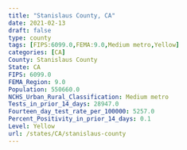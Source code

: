 ```yaml
---
title: "Stanislaus County, CA"
date: 2021-02-13
draft: false
type: county
tags: [FIPS:6099.0,FEMA:9.0,Medium metro,Yellow]
categories: [CA]
County: Stanislaus County
State: CA
FIPS: 6099.0
FEMA_Region: 9.0
Population: 550660.0
NCHS_Urban_Rural_Classification: Medium metro
Tests_in_prior_14_days: 28947.0
Fourteen_day_test_rate_per_100000: 5257.0
Percent_Positivity_in_prior_14_days: 0.1
Level: Yellow
url: /states/CA/stanislaus-county
---
```



